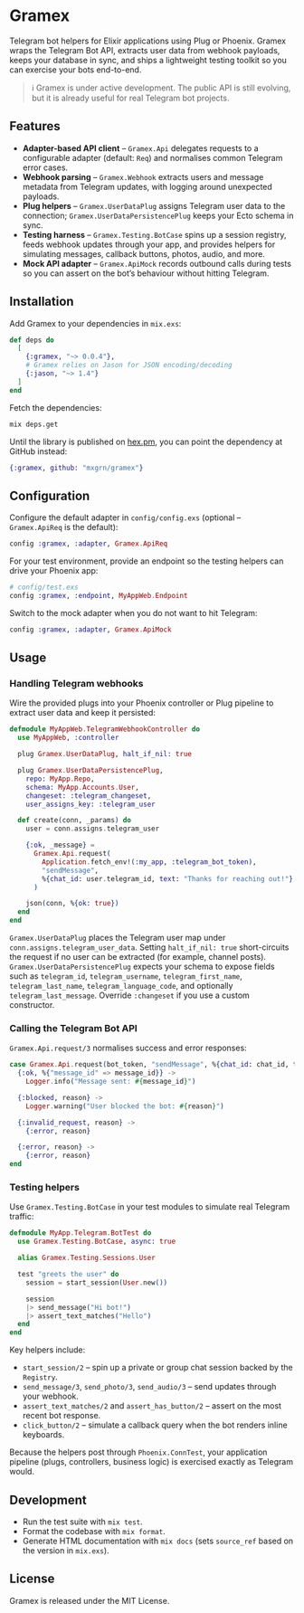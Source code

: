 # Gramex

Telegram bot helpers for Elixir applications using Plug or Phoenix. Gramex wraps the Telegram Bot API, extracts user data from webhook payloads, keeps your database in sync, and ships a lightweight testing toolkit so you can exercise your bots end-to-end.

> ℹ️ Gramex is under active development. The public API is still evolving, but it is already useful for real Telegram bot projects.

## Features
- **Adapter-based API client** – `Gramex.Api` delegates requests to a configurable adapter (default: `Req`) and normalises common Telegram error cases.
- **Webhook parsing** – `Gramex.Webhook` extracts users and message metadata from Telegram updates, with logging around unexpected payloads.
- **Plug helpers** – `Gramex.UserDataPlug` assigns Telegram user data to the connection; `Gramex.UserDataPersistencePlug` keeps your Ecto schema in sync.
- **Testing harness** – `Gramex.Testing.BotCase` spins up a session registry, feeds webhook updates through your app, and provides helpers for simulating messages, callback buttons, photos, audio, and more.
- **Mock API adapter** – `Gramex.ApiMock` records outbound calls during tests so you can assert on the bot’s behaviour without hitting Telegram.

## Installation
Add Gramex to your dependencies in `mix.exs`:

```elixir
def deps do
  [
    {:gramex, "~> 0.0.4"},
    # Gramex relies on Jason for JSON encoding/decoding
    {:jason, "~> 1.4"}
  ]
end
```

Fetch the dependencies:

```bash
mix deps.get
```

Until the library is published on [hex.pm](https://hex.pm/), you can point the dependency at GitHub instead:

```elixir
{:gramex, github: "mxgrn/gramex"}
```

## Configuration
Configure the default adapter in `config/config.exs` (optional – `Gramex.ApiReq` is the default):

```elixir
config :gramex, :adapter, Gramex.ApiReq
```

For your test environment, provide an endpoint so the testing helpers can drive your Phoenix app:

```elixir
# config/test.exs
config :gramex, :endpoint, MyAppWeb.Endpoint
```

Switch to the mock adapter when you do not want to hit Telegram:

```elixir
config :gramex, :adapter, Gramex.ApiMock
```

## Usage

### Handling Telegram webhooks

Wire the provided plugs into your Phoenix controller or Plug pipeline to extract user data and keep it persisted:

```elixir
defmodule MyAppWeb.TelegramWebhookController do
  use MyAppWeb, :controller

  plug Gramex.UserDataPlug, halt_if_nil: true

  plug Gramex.UserDataPersistencePlug,
    repo: MyApp.Repo,
    schema: MyApp.Accounts.User,
    changeset: :telegram_changeset,
    user_assigns_key: :telegram_user

  def create(conn, _params) do
    user = conn.assigns.telegram_user

    {:ok, _message} =
      Gramex.Api.request(
        Application.fetch_env!(:my_app, :telegram_bot_token),
        "sendMessage",
        %{chat_id: user.telegram_id, text: "Thanks for reaching out!"}
      )

    json(conn, %{ok: true})
  end
end
```

`Gramex.UserDataPlug` places the Telegram user map under `conn.assigns.telegram_user_data`. Setting `halt_if_nil: true` short-circuits the request if no user can be extracted (for example, channel posts). `Gramex.UserDataPersistencePlug` expects your schema to expose fields such as `telegram_id`, `telegram_username`, `telegram_first_name`, `telegram_last_name`, `telegram_language_code`, and optionally `telegram_last_message`. Override `:changeset` if you use a custom constructor.

### Calling the Telegram Bot API

`Gramex.Api.request/3` normalises success and error responses:

```elixir
case Gramex.Api.request(bot_token, "sendMessage", %{chat_id: chat_id, text: "Hello"}) do
  {:ok, %{"message_id" => message_id}} ->
    Logger.info("Message sent: #{message_id}")

  {:blocked, reason} ->
    Logger.warning("User blocked the bot: #{reason}")

  {:invalid_request, reason} ->
    {:error, reason}

  {:error, reason} ->
    {:error, reason}
end
```

### Testing helpers

Use `Gramex.Testing.BotCase` in your test modules to simulate real Telegram traffic:

```elixir
defmodule MyApp.Telegram.BotTest do
  use Gramex.Testing.BotCase, async: true

  alias Gramex.Testing.Sessions.User

  test "greets the user" do
    session = start_session(User.new())

    session
    |> send_message("Hi bot!")
    |> assert_text_matches("Hello")
  end
end
```

Key helpers include:

- `start_session/2` – spin up a private or group chat session backed by the `Registry`.
- `send_message/3`, `send_photo/3`, `send_audio/3` – send updates through your webhook.
- `assert_text_matches/2` and `assert_has_button/2` – assert on the most recent bot response.
- `click_button/2` – simulate a callback query when the bot renders inline keyboards.

Because the helpers post through `Phoenix.ConnTest`, your application pipeline (plugs, controllers, business logic) is exercised exactly as Telegram would.

## Development

- Run the test suite with `mix test`.
- Format the codebase with `mix format`.
- Generate HTML documentation with `mix docs` (sets `source_ref` based on the version in `mix.exs`).

## License

Gramex is released under the MIT License.
